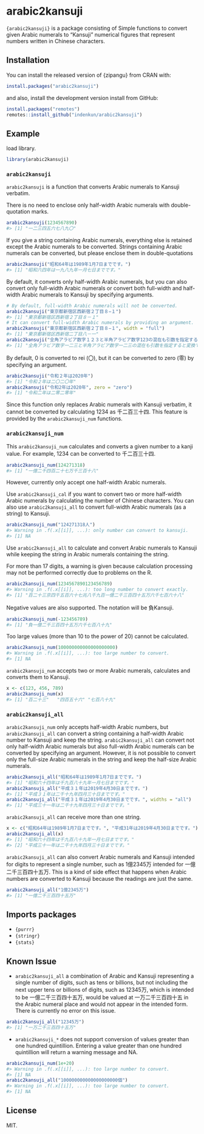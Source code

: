 
<!-- README.md is generated from README.Rmd. Please edit that file -->

# arabic2kansuji

<!-- badges: start -->

<!-- badges: end -->

`{arabic2kansuji}` is a package consisting of Simple functions to
convert given Arabic numerals to “Kansuji” numerical figures that
represent numbers written in Chinese characters.

## Installation

You can install the released version of {zipangu} from CRAN with:

``` r
install.packages("arabic2kansuji")
```

and also, install the development version install from GitHub:

``` r
install.packages("remotes")
remotes::install_github("indenkun/arabic2kansuji")
```

## Example

load library.

``` r
library(arabic2kansuji)
```

### `arabic2kansuji`

`arabic2kansuji` is a function that converts Arabic numerals to Kansuji
verbatim.

There is no need to enclose only half-width Arabic numerals with
double-quotation marks.

``` r
arabic2kansuji(1234567890)
#> [1] "一二三四五六七八九〇"
```

If you give a string containing Arabic numerals, everything else is
retained except the Arabic numerals to be converted. Strings containing
Arabic numerals can be converted, but please enclose them in
double-quotations

``` r
arabic2kansuji("昭和64年は1989年1月7日までです。")
#> [1] "昭和六四年は一九八九年一月七日までです。"
```

By default, it converts only half-width Arabic numerals, but you can
also convert only full-width Arabic numerals or convert both full-width
and half-width Arabic numerals to Kansuji by specifying arguments.

``` r
# By default, full-width Arabic numerals will not be converted.
arabic2kansuji("東京都新宿区西新宿２丁目８−１")
#> [1] "東京都新宿区西新宿２丁目８－１"
# It can convert full-width Arabic numerals by providing an argument.
arabic2kansuji("東京都新宿区西新宿２丁目８−１", width = "full")
#> [1] "東京都新宿区西新宿二丁目八－一"
arabic2kansuji("全角アラビア数字１２３と半角アラビア数字123の混在も引数を指定すると変換できます。", width = "all")
#> [1] "全角アラビア数字一二三と半角アラビア数字一二三の混在も引数を指定すると変換できます。"
```

By default, 0 is converted to rei (〇), but it can be converted to zero
(零) by specifying an argument.

``` r
arabic2kansuji("令和２年は2020年")
#> [1] "令和２年は二〇二〇年"
arabic2kansuji("令和2年は2020年", zero = "zero")
#> [1] "令和二年は二零二零年"
```

Since this function only replaces Arabic numerals with Kansuji verbatim,
it cannot be converted by calculating 1234 as 千二百三十四. This feature is
provided by the `arabic2kansuji_num` functions.

### `arabic2kansuji_num`

This `arabic2kansuji_num` calculates and converts a given number to a
kanji value. For example, 1234 can be converted to 千二百三十四.

``` r
arabic2kansuji_num(124271318)
#> [1] "一億二千四百二十七万千三百十八"
```

However, currently only accept one half-width Arabic numerals.

Use `arabic2kansuji_cal` if you want to convert two or more half-width
Arabic numerals by calculating the number of Chinese characters. You can
also use `arabic2kansuji_all` to convert full-width Arabic numerals (as
a string) to Kansuji.

``` r
arabic2kansuji_num("124271318人")
#> Warning in .f(.x[[i]], ...): only number can convert to kansuji.
#> [1] NA
```

Use `arabic2kansuji_all` to calculate and convert Arabic numerals to
Kansuji while keeping the string in Arabic numerals containing the
string.

For more than 17 digits, a warning is given because calculation
processing may not be performed correctly due to problems on the R.

``` r
arabic2kansuji_num(1234567890123456789)
#> Warning in .f(.x[[i]], ...): too long number to convert exactly.
#> [1] "百二十三京四千五百六十七兆八千九百一億二千三百四十五万六千七百六十八"
```

Negative values are also supported. The notation will be 負Kansuji.

``` r
arabic2kansuji_num(-123456789)
#> [1] "負一億二千三百四十五万六千七百八十九"
```

Too large values (more than 10 to the power of 20) cannot be calculated.

``` r
arabic2kansuji_num(100000000000000000000)
#> Warning in .f(.x[[i]], ...): too large number to convert.
#> [1] NA
```

`arabic2kansuji_num` accepts two or more Arabic numerals, calculates and
converts them to Kansuji.

``` r
x <- c(123, 456, 789)
arabic2kansuji_num(x)
#> [1] "百二十三"   "四百五十六" "七百八十九"
```

### `arabic2kansuji_all`

`arabic2kansuji_num` only accepts half-width Arabic numbers, but
`arabic2kansuji_all` can convert a string containing a half-width Arabic
number to Kansuji and keep the string. `arabic2kansuji_all` can convert
not only half-width Arabic numerals but also full-width Arabic numerals
can be converted by specifying an argument. However, it is not possible
to convert only the full-size Arabic numerals in the string and keep the
half-size Arabic numerals.

``` r
arabic2kansuji_all("昭和64年は1989年1月7日までです。")
#> [1] "昭和六十四年は千九百八十九年一月七日までです。"
arabic2kansuji_all("平成３１年は2019年4月30日までです。")
#> [1] "平成３１年は二千十九年四月三十日までです。"
arabic2kansuji_all("平成３１年は2019年4月30日までです。", widths = "all")
#> [1] "平成三十一年は二千十九年四月三十日までです。"
```

`arabic2kansuji_all` can receive more than one string.

``` r
x <- c("昭和64年は1989年1月7日までです。", "平成31年は2019年4月30日までです。")
arabic2kansuji_all(x)
#> [1] "昭和六十四年は千九百八十九年一月七日までです。"
#> [2] "平成三十一年は二千十九年四月三十日までです。"
```

`arabic2kansuji_all` can also convert Arabic numerals and Kansuji
intended for digits to represent a single number, such as 1億2345万
intended for 一億二千三百四十五万. This is a kind of side effect that happens when
Arabic numbers are converted to Kansuji because the readings are just
the same.

``` r
arabic2kansuji_all("1億2345万")
#> [1] "一億二千三百四十五万"
```

## Imports packages

  - `{purrr}`
  - `{stringr}`
  - `{stats}`

## Known Issue

  - `arabic2kansuji_all` a combination of Arabic and Kansuji
    representing a single number of digits, such as tens or billions,
    but not including the next upper tens or billions of digits, such as
    12345万, which is intended to be 一億二千三百四十五万, would be valued at
    一万二千三百四十五 in the Arabic numeral place and would not
    appear in the intended form. There is currently no error on this
    issue.

<!-- end list -->

``` r
arabic2kansuji_all("12345万")
#> [1] "一万二千三百四十五万"
```

  - `arabic2kansuji_*` does not support conversion of values greater
    than one hundred quintillion. Entering a value greater than one
    hundred quintillion will return a warning message and NA.

<!-- end list -->

``` r
arabic2kansuji_num(1e+20)
#> Warning in .f(.x[[i]], ...): too large number to convert.
#> [1] NA
arabic2kansuji_all("100000000000000000000個")
#> Warning in .f(.x[[i]], ...): too large number to convert.
#> [1] NA
```

## License

MIT.

